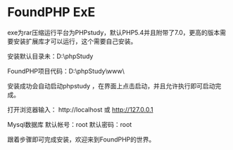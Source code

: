 # FoundPHP ExE

exe为rar压缩运行平台为PHPstudy，默认PHP5.4并且附带了7.0，更高的版本需要安装扩展库才可以运行，这个需要自己安装。

安装默认目录未：D:\phpStudy

FoundPHP项目代码：D:\phpStudy\www\

安装成功会自动启动phpstudy ，在界面上点击启动，并且允许执行即可启动完成。

打开浏览器输入：
http://localhost
或
http://127.0.0.1

Mysql数据库
默认帐号：root
默认密码：root

跟着步骤即可完成安装，欢迎来到FoundPHP的世界。
